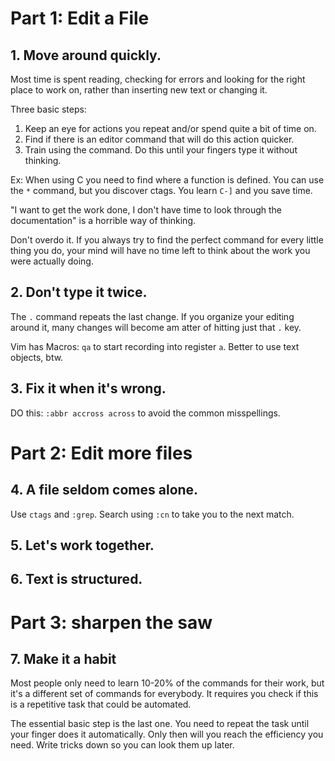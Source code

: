 # Part 1: Edit a File

## 1. Move around quickly.

Most time is spent reading, checking for errors and looking for the right place to work on, rather than inserting new text or changing it.

Three basic steps:

1. Keep an eye for actions you repeat and/or spend quite a bit of time on.
2. Find if there is an editor command that will do this action quicker.
3. Train using the command. Do this until your fingers type it without thinking.

Ex: When using C you need to find where a function is defined. You can use the `*` command, but you discover ctags. You learn `C-]` and you save time.

"I want to get the work done, I don't have time to look through the documentation" is a horrible way of thinking.

Don't overdo it. If you always try to find the perfect command for every little thing you do, your mind will have no time left to think about the work you were actually doing.

## 2. Don't type it twice.

The `.` command repeats the last change. If you organize your editing around it, many changes will become am atter of hitting just that `.` key.

Vim has Macros: `qa` to start recording into register `a`. Better to use text objects, btw.

## 3. Fix it when it's wrong.

DO this: `:abbr accross across` to avoid the common misspellings.

# Part 2: Edit more files

## 4. A file seldom comes alone.

Use `ctags` and `:grep`. Search using `:cn` to take you to the next match.

## 5. Let's work together.

## 6. Text is structured.

# Part 3: sharpen the saw

## 7. Make it a habit

Most people only need to learn 10-20% of the commands for their work, but it's a different set of commands for everybody. It requires you check if this is a repetitive task that could be automated.

The essential basic step is the last one. You need to repeat the task until your finger does it automatically. Only then will you reach the efficiency you need. Write tricks down so you can look them up later.
